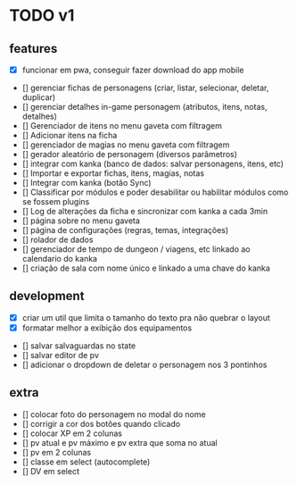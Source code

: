 # TODO v1
## features
- [x] funcionar em pwa, conseguir fazer download do app mobile
- [] gerenciar fichas de personagens (criar, listar, selecionar, deletar, duplicar)
- [] gerenciar detalhes in-game personagem (atributos, itens, notas, detalhes)
- [] Gerenciador de itens no menu gaveta com filtragem
- [] Adicionar itens na ficha
- [] gerenciador de magias no menu gaveta com filtragem
- [] gerador aleatório de personagem (diversos parâmetros)
- [] integrar com kanka (banco de dados: salvar personagens, itens, etc)
- [] Importar e exportar fichas, itens, magias, notas
- [] Integrar com kanka (botão Sync)
- [] Classificar por módulos e poder desabilitar ou habilitar módulos como se fossem plugins
- [] Log de alterações da ficha e sincronizar com kanka a cada 3min
- [] página sobre no menu gaveta
- [] página de configurações (regras, temas, integrações)
- [] rolador de dados
- [] gerenciador de tempo de dungeon / viagens, etc linkado ao calendario do kanka
- [] criação de sala com nome único e linkado a uma chave do kanka

## development
- [x] criar um util que limita o tamanho do texto pra não quebrar o layout
- [x] formatar melhor a exibição dos equipamentos
- [] salvar salvaguardas no state
- [] salvar editor de pv
- [] adicionar o dropdown de deletar o personagem nos 3 pontinhos

## extra
- [] colocar foto do personagem no modal do nome
- [] corrigir a cor dos botões quando clicado
- [] colocar XP em 2 colunas
- [] pv atual e pv máximo e pv extra que soma no atual
- [] pv em 2 colunas
- [] classe em select (autocomplete)
- [] DV em select
